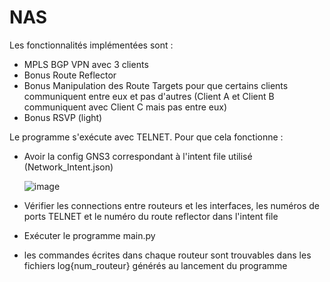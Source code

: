 # NAS

Les fonctionnalités implémentées sont : 
- MPLS BGP VPN avec 3 clients
- Bonus Route Reflector
- Bonus Manipulation des Route Targets pour que certains clients communiquent entre eux et pas d'autres (Client A et Client B communiquent avec Client C mais pas entre eux)
- Bonus RSVP (light)
  
Le programme s'exécute avec TELNET. Pour que cela fonctionne :

- Avoir la config GNS3 correspondant à l'intent file utilisé (Network_Intent.json)

  ![image](https://github.com/dolphounet/NAS/assets/154347169/d9a20995-e525-4578-989c-58a5beff3713)

- Vérifier les connections entre routeurs et les interfaces, les numéros de ports TELNET et le numéro du route reflector dans l'intent file
- Exécuter le programme main.py 
- les commandes écrites dans chaque routeur sont trouvables dans les fichiers log{num_routeur} générés au lancement du programme
